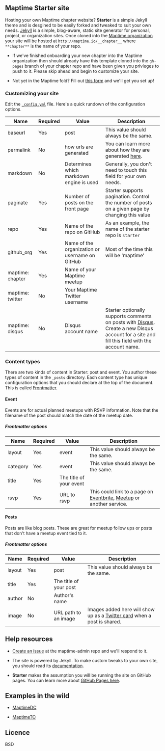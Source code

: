 ## Maptime Starter site

Hosting your own Maptime chapter website? **Starter** is a simple Jekyll theme and is desgined to be easily forked and tweaked to suit your own needs. [Jekyll](http://jekyllrb.com/) is a simple, blog-aware, static site generator for personal, project, or organization sites.  Once cloned into the [Maptime organization](https://github.com/maptime) your site will be hosted at `http://maptime.io/__chapter__` where `**chapter**` is the name of your repo.

* If we've finished onboarding your new chapter into the Maptime organization then should already have this template cloned into the `gh-pages` branch of your chapter repo and have been given you privleges to push to it.  Please skip ahead and begin to customize your site.  

* Not yet in the Maptime fold?  Fill out [this form](http://maptime.io/start/#start-form) and we'll get you set up!  

### Customizing your site

Edit the [`_config.yml`](_config.yml) file. Here's a quick rundown of the configuration options.  

| Name | Required | Value | Description |
| --- | --- | --- | --- |
| baseurl | Yes | post | This value should always be the same. |
| permalink | No | how urls are generated | You can learn more about how they are generated [here](http://jekyllrb.com/docs/permalinks/). |
| markdown | No | Determines which markdown engine is used | Generally, you don't need to touch this field for your own needs. |
| paginate | Yes | Number of posts on the front page | Starter supports pagination. Control the number of posts on a given page by changing this value |
| repo | Yes | Name of the repo on GitHub | As an example, the name of the starter repo is `starter` |
| github_org | Yes | Name of the organization or username on GitHub | Most of the time this will be 'maptime' |
| maptime: chapter | Yes | Name of your Maptime meetup | |
| maptime: twitter | No | Your Maptime Twitter username | |
| maptime: disqus | No | Disqus account name | Starter optionally supports comments on posts with [Disqus](http://disqus.com). Create a new Disqus account for a site and fill this field with the account name. |

### Content types

There are two kinds of content in Starter: post and event. You author these types of content in the `_posts` directory. Each content type has unique configuration options that you should declare at the top of the document. This is called [Frontmatter](http://jekyllrb.com/docs/frontmatter/).

#### Event
Events are for actual planned meetups with RSVP information. Note that the filename of the post should match the date of the meetup date.

##### Frontmatter options

| Name | Required | Value | Description |
| --- | --- | --- | --- |
| layout | Yes | event | This value should always be the same. |
| category | Yes | event | This value should always be the same. |
| title | Yes | The title of your event | |
| rsvp | Yes | URL to rsvp | This could link to a page on [Eventbrite](http://eventbrite.com), [Meetup](http://meetup.com) or another service. |

#### Posts

Posts are like blog posts. These are great for meetup follow ups or posts that don't have a meetup event tied to it.

##### Frontmatter options

| Name | Required | Value | Description |
| --- | --- | --- | --- |
| layout | Yes | post | This value should always be the same. |
| title | Yes | The title of your post | |
| author | No | Author's name | |
| image | No | URL path to an image | Images added here will show up as a [Twitter card](https://dev.twitter.com/docs/cards) when a post is shared. |

## Help resources

- [Create an issue](https://github.com/maptime/maptime-admin/issues) at the maptime-admin repo and we'll respond to it.

- The site is powered by Jekyll. To make custom tweaks to your own site, you should read its [documentation](http://jekyllrb.com/docs/home/).

- **Starter** makes the assumption you will be running the site on GitHub pages. You can learn more about [GitHub Pages here](https://guides.github.com/features/pages/).

## Examples in the wild

- [MaptimeDC](http://maptime.io/dc)

- [MaptimeTO](http://maptime.io/toronto)

## Licence

BSD
